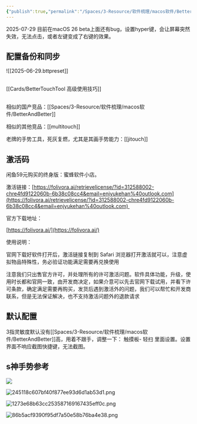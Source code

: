 ```yaml
---
{"publish":true,"permalink":"/Spaces/3-Resource/软件梳理/macos软件/BetterTouchTool.md","title":"BetterTouchTool","created":"2022-06-09","modified":"2025-06-18","tags":["macOS软件"],"cssclasses":""}
---
```



2025-07-29 目前在macOS 26 beta上面还有bug，设置hyper键，会让屏幕突然失效，无法点击，或者左键变成了右键的效果。

## 配置备份和同步

![[2025-06-29.bttpreset]]

##

[[Cards/BetterTouchTool 高级使用技巧]]

##
相似的国产竞品：[[Spaces/3-Resource/软件梳理/macos软件/BetterAndBetter]]

相似的其他竞品：[[multitouch]]

老牌的手势工具，死灰复燃，尤其是其画手势能力：[[jitouch]]

## 激活码

闲鱼59元购买的终身版：蜜蜂软件小店。

激活链接：[https://folivora.ai/retrievelicense/?id=312588002-chre4fd9122060b-6b38c08cc4&email=enjyukehan%40outlook.com](https://folivora.ai/retrievelicense/?id=312588002-chre4fd9122060b-6b38c08cc4&email=enjyukehan%40outlook.com) 

官方下载地址：

[https://folivora.ai/](https://folivora.ai/)

使用说明：

官网下载好软件打开后，激活链接复制到 Safari 浏览器打开激活就可以，注意虚拟物品特殊性，务必验证功能满足需要再兑换使用

注意我们只出售官方许可，并处理所有的许可激活问题。软件具体功能，升级，使用时长都和官网一致，由开发商决定，如果介意可以先去官网下载试用，并看下许可条款，确定满足需要再购买，发货后遇到激活外的问题，我们可以帮忙和开发商联系，但是无法保证解决，也不支持激活问题外的退款请求

## 默认配置

3指灵敏度默认没有[[Spaces/3-Resource/软件梳理/macos软件/BetterAndBetter]]高，用着不跟手，调整一下：
触摸板- 轻扫 里面设置。设置界面不响应截图快捷键，无法截图。


## s神手势参考

![](https://pub-pic.oldwinter.top/2025/06/b7a48f3a51c4bbbcd98baf70d89eedef.png)

![245118c607bf40f877ee93d6d1ab53d1.png](https://pub-pic.oldwinter.top/2025/06/a54327ac698aa1a976531820d3a8c618.png)

![1273e68b63cc253587169167435eff0c.png](https://pub-pic.oldwinter.top/2025/06/c2b38b121fd389dfba3a3dcd7e103a93.png)

![86b5acf9390f95df7a50e58b76ba4e38.png](https://pub-pic.oldwinter.top/2025/06/7140faca6c5faca3cf489a566bea5019.png)
